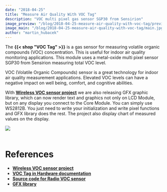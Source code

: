 ```yaml
---
date: "2018-04-25"
title: "Measure Air Quality With VOC Tag"
description: "VOC multi pixel gas sensor SGP30 from Sensirion"
image_preview: "/blog/2018-04-25-measure-air-quality-with-voc-tag/preview.jpg"
image_main: "/blog/2018-04-25-measure-air-quality-with-voc-tag/main.jpg"
author: "martin_hubacek"
---
```



The **{{< shop "VOC Tag" >}}** is a gas sensor for measuring volatile organic compounds (VOC) concentration. This is useful for indoor air quality monitoring applications. This module uses a metal-oxide multi pixel sensor SGP30 from Sensirion measuring total VOC level.

VOC (Volatile Organic Compounds) sensor is a great technology for indoor air quality measurement applications. Elevated VOC levels can have a negative impact on well being, comfort, and cognitive abilities.

With [**Wireless VOC sensor project**](https://developers.bigclown.com/projects/radio-voc-sensor) we are also releasing GFX graphic library, which can now render text and graphics not only on LCD Module, but on any display you connect to the Core Module. You can simply use WS2812B. You just need to write your initialization and write pixel functions and GFX library does the rest. The project also display chart of measured values on the display.

<div>
<img src="voc-lcd.jpg" align="center" style="margin:0 0 20px 0;"/>
</div>

# References

  * [**Wireless VOC sensor project**](https://developers.bigclown.com/projects/radio-voc-sensor)
  * [**VOC Tag in Hardware documentation**](https://developers.bigclown.com/hardware/about-voc-tag)
  * [**Source code for Radio VOC sensor**](https://github.com/bigclownlabs/bcf-radio-voc-sensor)
  * [**GFX library**](https://sdk.bigclown.com/group__bc__gfx.html)
